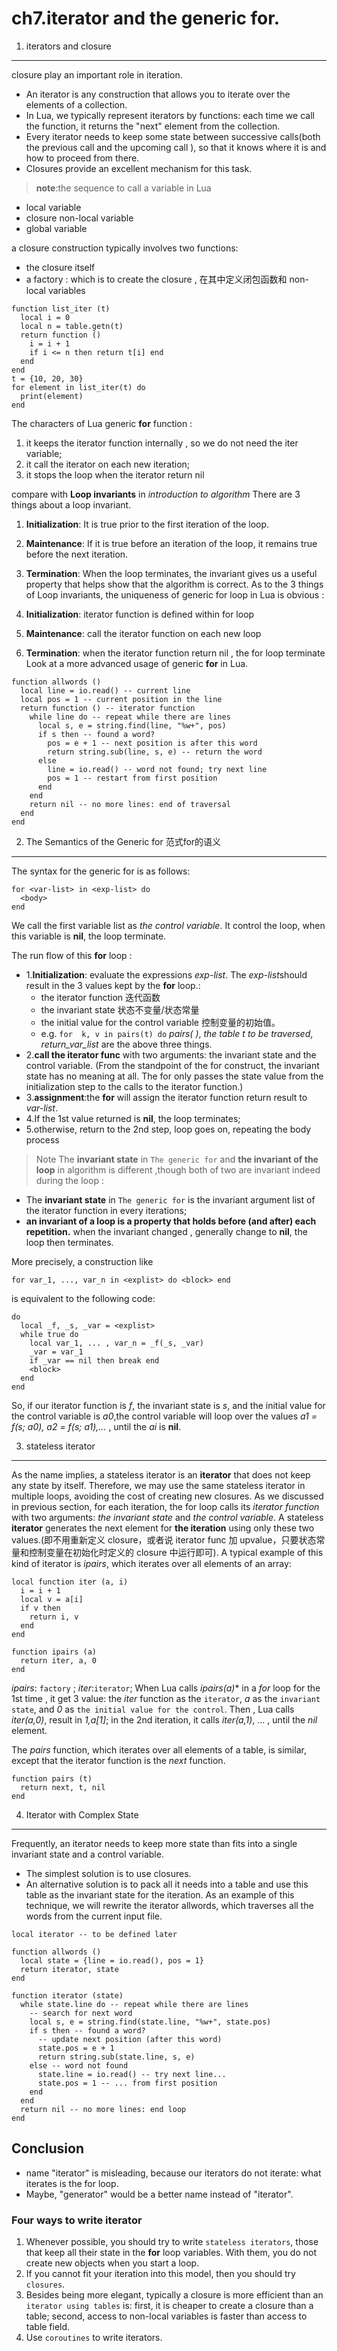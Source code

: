 ch7.iterator and the generic for.
===================

1. iterators and closure
---------------
closure play an important role in iteration.
  - An iterator is any construction that allows you to iterate over the elements of a collection.
  - In Lua, we typically represent iterators by functions: each time we call the function, it returns the "next" element from the collection.
  - Every iterator needs to keep some state between successive calls(both the previous call and the upcoming call ), so that it knows where it is and how to proceed from there.
  - Closures provide an excellent mechanism for this task.

> **note**:the sequence to call a variable in Lua
  + local variable
  + closure non-local variable 
  + global variable

a closure construction typically involves two functions: 
  + the closure itself
  + a factory : which is to create the closure , 在其中定义闭包函数和 non-local variables

```
function list_iter (t)
  local i = 0
  local n = table.getn(t)
  return function ()
    i = i + 1
    if i <= n then return t[i] end
  end
end
t = {10, 20, 30}
for element in list_iter(t) do
  print(element)
end
```
The characters of Lua generic **for** function :

1. it keeps the iterator function internally , so we do not need the iter variable;
2. it call the iterator on each new iteration;
3. it stops the loop when the iterator return nil

compare with **Loop invariants** in *introduction to algorithm*
There are 3 things about a loop invariant.

1. **Initialization**: It is true prior to the first iteration of the loop.
2. **Maintenance**: If it is true before an iteration of the loop, it remains true before the next iteration.
3. **Termination**: When the loop terminates, the invariant gives us a useful property that helps show that the algorithm is correct.
As to the 3 things of Loop invariants, the uniqueness of generic for loop in Lua is obvious :

1. **Initialization**: iterator function is defined within for loop
2. **Maintenance**: call the iterator function on each new loop
3. **Termination**: when the iterator function return nil , the for loop terminate
Look at a more advanced usage of generic **for** in Lua.
```
function allwords ()
  local line = io.read() -- current line
  local pos = 1 -- current position in the line
  return function () -- iterator function
    while line do -- repeat while there are lines
      local s, e = string.find(line, "%w+", pos)
      if s then -- found a word?
        pos = e + 1 -- next position is after this word
        return string.sub(line, s, e) -- return the word
      else
        line = io.read() -- word not found; try next line
        pos = 1 -- restart from first position
      end
    end
    return nil -- no more lines: end of traversal
  end
end
```

2. The Semantics of the Generic for 范式for的语义
---------------
The syntax for the generic for is as follows:
```
for <var-list> in <exp-list> do
  <body>
end 
```
We call the first variable list <var-list> as *the control variable*. It control the loop, when this variable is **nil**, the loop terminate.

The run flow of this **for** loop :

- 1.**Initialization**: evaluate the  expressions *exp-list*. The *exp-list*should result in the 3 values kept by the **for** loop.:  
  + the iterator function  迭代函数
  + the invariant state 状态不变量/状态常量
  + the initial value for the control variable 控制变量的初始值。
  + e.g. ```for  k, v in pairs(t) do``` *pairs( )*, *the table t to be traversed*, *return_var_list* are the above three things.
- 2.**call the iterator func** with two arguments: the invariant state and the control variable. (From the standpoint of the for construct, the invariant state has no meaning at all. The for only passes the state value from the initialization step to the calls to the iterator function.)
- 3.**assignment**:the **for** will assign the iterator function return result to *var-list*.
- 4.If the 1st value returned is **nil**, the loop terminates;
- 5.otherwise, return to the 2nd step, loop goes on, repeating the body process

>Note
The **invariant state** in `The generic for` and **the invariant of the loop** in algorithm is different ,though both of two are invariant indeed during the loop :
- The **invariant state** in `The generic for` is the invariant argument list of the iterator function in every iterations; 
-  **an invariant of a loop is a property that holds before (and after) each repetition.** when the invariant changed , generally change to **nil**, the loop then terminates.


More precisely, a construction like
```
for var_1, ..., var_n in <explist> do <block> end
```
is equivalent to the following code:
```
do
  local _f, _s, _var = <explist>
  while true do
    local var_1, ... , var_n = _f(_s, _var)
    _var = var_1
    if _var == nil then break end
    <block>
  end
end
```
So, if our iterator function is _f_, the invariant state is _s_, and the initial value for the control variable is _a0_,the control variable will loop over the values _a1 = f(s; a0), a2 = f(s; a1),..._ , until the _ai_ is **nil**.


3. stateless iterator
----
As the name implies, a stateless iterator is an **iterator** that does not keep any state by itself. Therefore, we may use the same stateless iterator in multiple loops, avoiding the cost of creating new closures.
As we discussed in previous section, for each iteration, the for loop calls its _iterator function_ with two arguments: _the invariant state_ and _the control variable_. A stateless **iterator** generates the next element for **the iteration** using only these two values.(即不用重新定义 closure，或者说 iterator func 加 upvalue，只要状态常量和控制变量在初始化时定义的 closure 中运行即可).
A typical example of this kind of iterator is _ipairs_, which iterates over all elements of an array:
```
local function iter (a, i)
  i = i + 1
  local v = a[i]
  if v then
    return i, v
  end
end

function ipairs (a)
  return iter, a, 0
end
```
*ipairs*: `factory` ; *iter*:`iterator`; When Lua calls *ipairs(a)** in a *for* loop for the 1st time , it get 3 value: the *iter* function as the `iterator`, *a* as the `invariant state`, and *0* as `the initial value for the control`. Then , Lua calls *iter(a,0)*, result in *1,a[1]*; in the 2nd iteration, it calls *iter(a,1)*, ... , until the *nil* element.

The *pairs* function, which iterates over all elements of a table, is similar,
except that the iterator function is the *next* function.
```
function pairs (t)
  return next, t, nil
end
```

4. Iterator with Complex State
---
Frequently, an iterator needs to keep more state than fits into a single invariant state and a control variable. 
- The simplest solution is to use closures.
- An alternative solution is to pack all it needs into a table and use this table as the invariant state for the iteration.
As an example of this technique, we will rewrite the iterator allwords, which
traverses all the words from the current input file.
```
local iterator -- to be defined later

function allwords ()
  local state = {line = io.read(), pos = 1}
  return iterator, state
end

function iterator (state)
  while state.line do -- repeat while there are lines
    -- search for next word
    local s, e = string.find(state.line, "%w+", state.pos)
    if s then -- found a word?
      -- update next position (after this word)
      state.pos = e + 1
      return string.sub(state.line, s, e)
    else -- word not found
      state.line = io.read() -- try next line...
      state.pos = 1 -- ... from first position
    end
  end
  return nil -- no more lines: end loop
end
```

Conclusion
-----
- name "iterator" is misleading, because our iterators do not iterate: what iterates is the for loop.
- Maybe, "generator" would be a better name instead of "iterator".

###  Four ways to write iterator

1. Whenever possible, you should try to write `stateless iterators`, those that
keep all their state in the **for** loop variables. With them, you do not create new objects when you start a loop. 
2. If you cannot fit your iteration into this model, then you should try `closures`.
3. Besides being more elegant, typically a closure is more efficient than an `iterator using tables` is: first, it is cheaper to create a closure than a table; second, access to non-local variables is faster than access to table field.
4. Use `coroutines` to write iterators.


